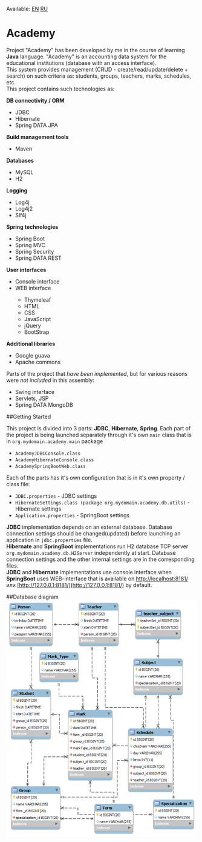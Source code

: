 Available: [EN](https://github.com/Igor-ua/Academy/blob/master/README.md) [RU](https://github.com/Igor-ua/Academy/blob/master/README_RU.md)

# Academy

Project "Academy" has been developed by me in the course of learning **Java** language.
"Academy" is an accounting data system for the educational institutions (database with an access interface).
<br>This system provides management (CRUD - create/read/update/delete + search) on such criteria as: students, groups, teachers, marks, schedules, etc.
<br>This project contains such technologies as:

<p><strong>DB connectivity / ORM</strong></p>
<ul>
  <li>JDBC</li>
  <li>Hibernate</li>
  <li>Spring DATA JPA</li>
</ul>

<p><strong>Build management tools</strong></p>
<ul>
  <li>Maven</li>
</ul>

<p><strong>Databases</strong></p>
<ul>
  <li>MySQL</li>
  <li>H2</li>
</ul>

<p><strong>Logging</strong></p>
<ul>
  <li>Log4j</li>
  <li>Log4j2</li>
  <li>Slf4j</li>
</ul>

<p><strong>Spring technologies</strong></p>
<ul>
  <li>Spring Boot</li>
  <li>Spring MVC</li>
  <li>Spring Security</li>
  <li>Spring DATA REST</li>
</ul>

<p><strong>User interfaces</strong></p>
<ul>
  <li>Console interface</li>
  <li>WEB interface</li>
  <ul>
       <li>Thymeleaf</li>
       <li>HTML</li>
       <li>CSS</li>
       <li>JavaScript</li>
       <li>jQuery</li>
       <li>BootStrap</li>
  </ul>
</ul>

<p><strong>Additional libraries</strong></p>
<ul>
  <li>Google guava</li>
  <li>Apache commons</li>
</ul>

Parts of the project that <i>have been implemented</i>, but for various reasons were <i>not included</i> in this assembly:

<ul>
  <li>Swing interface</li>
  <li>Servlets, JSP</li>
  <li>Spring DATA MongoDB</li>
</ul>

##Getting Started

This project is divided into 3 parts: **JDBC**, **Hibernate**, **Spring**. Each part of the project is being launched separately through it's own `main` class that is in `org.mydomain.academy.main` package
 
 + `AcademyJDBCConsole.class`
 + `AcademyHibernateConsole.class`
 + `AcademySpringBootWeb.class`
 
Each of the parts has it's own configuration that is in it's own property / class file:

 + `JDBC.properties` - JDBC settings
 + `HibernateSettings.class (package org.mydomain.academy.db.utils)` - Hibernate settings
 + `Application.properties` - SpringBoot settings

**JDBC** implementation depends on an external database. Database connection settings should be changed(updated) before launching an application in `jdbc.properties` file.<br>
**Hibernate** and **SpringBoot** implementations run H2 database TCP server `org.mydomain.academy.db.H2Server` independently at start. Database connection settings and the other internal settings are in the corresponding files.<br>
**JDBC** and **Hibernate** implementations use console interface when **SpringBoot** uses WEB-interface that is available on [http://localhost:8181/](http://localhost:8181/) или [http://127.0.0.1:8181/](http://127.0.0.1:8181/) by default.

##Database diagram
![DB diagram](https://raw.githubusercontent.com/Igor-ua/Academy/master/Academy_diagram.png "Academy db diagram")